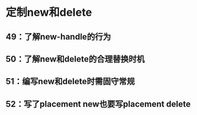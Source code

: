 # 定制new和delete

## 49：了解new-handle的行为

## 50：了解new和delete的合理替换时机

## 51：编写new和delete时需固守常规

## 52：写了placement new也要写placement delete

